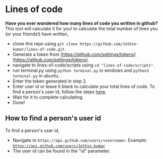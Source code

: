 # Lines of code
**Have you ever wondered how many lines of code you written in github?** This tool will calculate it for you!
to calculate the total number of lines you (or your friends!) have written,
 - clone this repo using ```git clone https://github.com/Jothin-kumar/lines-of-code.git```.
 - Generate a token from [https://github.com/settings/tokens](https://github.com/settings/tokens).
 - navigate to lines-of-code/scripts using ```cd "lines-of-code/scripts"```.
 - run terminal.py using ```python terminal.py``` in windows and ```python3 terminal.py``` in ubuntu.
 - Enter the token generated in step 2.
 - Enter user id or leave it blank to calculate your total lines of code. To find a person's user id, follow the steps [here](#How_to_find_a_persons_user_id_11).
 - Wait for it to complete calculating.
 - Done!
## How to find a person's user id
To find a person's user id,
 - Navigate to ```https://api.github.com/users/<username>```. Example: [```https://api.github.com/users/Jothin-kumar```](https://api.github.com/users/Jothin-kumar)
 - The user id can be found in the "id" parameter.
